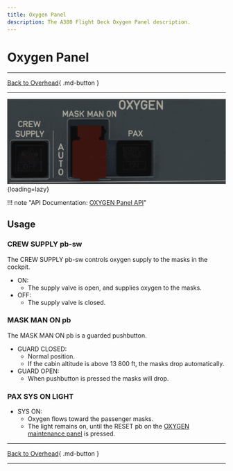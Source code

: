 ```yaml
---
title: Oxygen Panel
description: The A380 Flight Deck Oxygen Panel description.
---
```


# Oxygen Panel

---

[Back to Overhead](../overviews/ovhd.md){ .md-button }

---

![Oxygen Panel](../../../assets/a380x-briefing/flight-deck/ovhd/oxygen-panel.png "Oxygen Panel"){loading=lazy}

!!! note "API Documentation: [OXYGEN Panel API](../../../../../aircraft/a380x/a380x-api/a380x-flight-deck-api.md#oxygen-panel)"

## Usage

### CREW SUPPLY pb-sw
The CREW SUPPLY pb-sw controls oxygen supply to the masks in the cockpit.

- ON:
  - The supply valve is open, and supplies oxygen to the masks.
- OFF:
  - The supply valve is closed.

### MASK MAN ON pb
The MASK MAN ON pb is a guarded pushbutton.

- GUARD CLOSED:
    - Normal position.
    - If the cabin altitude is above 13 800 ft, the masks drop automatically.
- GUARD OPEN:
    - When pushbutton is pressed the masks will drop.

### PAX SYS ON LIGHT

- SYS ON:
    - Oxygen flows toward the passenger masks.
    - The light remains on, until the RESET pb on the [OXYGEN maintenance panel](./maintenance.md#reset-pb) is pressed.

---

[Back to Overhead](../overviews/ovhd.md){ .md-button }

---


